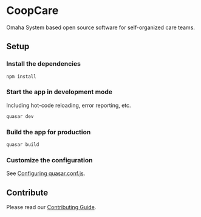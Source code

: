 # CoopCare

Omaha System based open source software for self-organized care teams.

## Setup

### Install the dependencies
```bash
npm install
```

### Start the app in development mode

Including hot-code reloading, error reporting, etc.

```bash
quasar dev
```

### Build the app for production
```bash
quasar build
```

### Customize the configuration

See [Configuring quasar.conf.js](https://quasar.dev/quasar-cli/quasar-conf-js).

## Contribute

Please read our [Contributing Guide](CONTRIBUTING.md).
